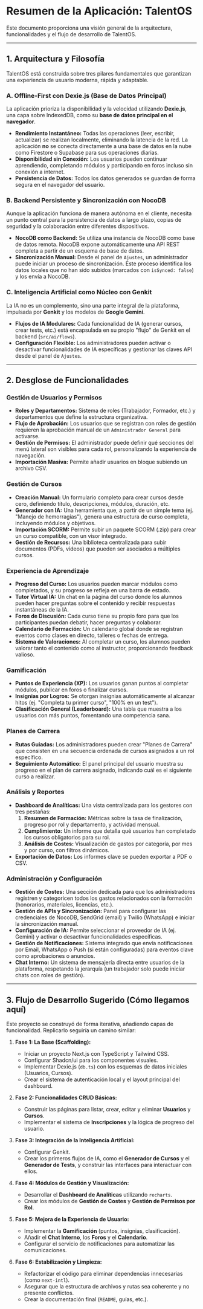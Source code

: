 # Resumen de la Aplicación: TalentOS

Este documento proporciona una visión general de la arquitectura, funcionalidades y el flujo de desarrollo de TalentOS.

---

## 1. Arquitectura y Filosofía

TalentOS está construida sobre tres pilares fundamentales que garantizan una experiencia de usuario moderna, rápida y adaptable.

### A. Offline-First con Dexie.js (Base de Datos Principal)

La aplicación prioriza la disponibilidad y la velocidad utilizando **Dexie.js**, una capa sobre IndexedDB, como su **base de datos principal en el navegador**.

-   **Rendimiento Instantáneo:** Todas las operaciones (leer, escribir, actualizar) se realizan localmente, eliminando la latencia de la red. La aplicación **no** se conecta directamente a una base de datos en la nube como Firestore o Supabase para sus operaciones diarias.
-   **Disponibilidad sin Conexión:** Los usuarios pueden continuar aprendiendo, completando módulos y participando en foros incluso sin conexión a internet.
-   **Persistencia de Datos:** Todos los datos generados se guardan de forma segura en el navegador del usuario.

### B. Backend Persistente y Sincronización con NocoDB

Aunque la aplicación funciona de manera autónoma en el cliente, necesita un punto central para la persistencia de datos a largo plazo, copias de seguridad y la colaboración entre diferentes dispositivos.

-   **NocoDB como Backend:** Se utiliza una instancia de NocoDB como base de datos remota. NocoDB expone automáticamente una API REST completa a partir de un esquema de base de datos.
-   **Sincronización Manual:** Desde el panel de `Ajustes`, un administrador puede iniciar un proceso de sincronización. Este proceso identifica los datos locales que no han sido subidos (marcados con `isSynced: false`) y los envía a NocoDB.

### C. Inteligencia Artificial como Núcleo con Genkit

La IA no es un complemento, sino una parte integral de la plataforma, impulsada por **Genkit** y los modelos de **Google Gemini**.

-   **Flujos de IA Modulares:** Cada funcionalidad de IA (generar cursos, crear tests, etc.) está encapsulada en su propio "flujo" de Genkit en el backend (`src/ai/flows`).
-   **Configuración Flexible:** Los administradores pueden activar o desactivar funcionalidades de IA específicas y gestionar las claves API desde el panel de `Ajustes`.

---

## 2. Desglose de Funcionalidades

### Gestión de Usuarios y Permisos
-   **Roles y Departamentos:** Sistema de roles (Trabajador, Formador, etc.) y departamentos que define la estructura organizativa.
-   **Flujo de Aprobación:** Los usuarios que se registran con roles de gestión requieren la aprobación manual de un `Administrador General` para activarse.
-   **Gestión de Permisos:** El administrador puede definir qué secciones del menú lateral son visibles para cada rol, personalizando la experiencia de navegación.
-   **Importación Masiva:** Permite añadir usuarios en bloque subiendo un archivo CSV.

### Gestión de Cursos
-   **Creación Manual:** Un formulario completo para crear cursos desde cero, definiendo título, descripciones, módulos, duración, etc.
-   **Generador con IA:** Una herramienta que, a partir de un simple tema (ej. "Manejo de hemorragias"), genera una estructura de curso completa, incluyendo módulos y objetivos.
-   **Importación SCORM:** Permite subir un paquete SCORM (.zip) para crear un curso compatible, con un visor integrado.
-   **Gestión de Recursos:** Una biblioteca centralizada para subir documentos (PDFs, vídeos) que pueden ser asociados a múltiples cursos.

### Experiencia de Aprendizaje
-   **Progreso del Curso:** Los usuarios pueden marcar módulos como completados, y su progreso se refleja en una barra de estado.
-   **Tutor Virtual IA:** Un chat en la página del curso donde los alumnos pueden hacer preguntas sobre el contenido y recibir respuestas instantáneas de la IA.
-   **Foros de Discusión:** Cada curso tiene su propio foro para que los participantes puedan debatir, hacer preguntas y colaborar.
-   **Calendario de Formación:** Un calendario global donde se registran eventos como clases en directo, talleres o fechas de entrega.
-   **Sistema de Valoraciones:** Al completar un curso, los alumnos pueden valorar tanto el contenido como al instructor, proporcionando feedback valioso.

### Gamificación
-   **Puntos de Experiencia (XP):** Los usuarios ganan puntos al completar módulos, publicar en foros o finalizar cursos.
-   **Insignias por Logros:** Se otorgan insignias automáticamente al alcanzar hitos (ej. "Completa tu primer curso", "100% en un test").
-   **Clasificación General (Leaderboard):** Una tabla que muestra a los usuarios con más puntos, fomentando una competencia sana.

### Planes de Carrera
-   **Rutas Guiadas:** Los administradores pueden crear "Planes de Carrera" que consisten en una secuencia ordenada de cursos asignados a un rol específico.
-   **Seguimiento Automático:** El panel principal del usuario muestra su progreso en el plan de carrera asignado, indicando cuál es el siguiente curso a realizar.

### Análisis y Reportes
-   **Dashboard de Analíticas:** Una vista centralizada para los gestores con tres pestañas:
    1.  **Resumen de Formación:** Métricas sobre la tasa de finalización, progreso por rol y departamento, y actividad mensual.
    2.  **Cumplimiento:** Un informe que detalla qué usuarios han completado los cursos obligatorios para su rol.
    3.  **Análisis de Costes:** Visualización de gastos por categoría, por mes y por curso, con filtros dinámicos.
-   **Exportación de Datos:** Los informes clave se pueden exportar a PDF o CSV.

### Administración y Configuración
-   **Gestión de Costes:** Una sección dedicada para que los administradores registren y categoricen todos los gastos relacionados con la formación (honorarios, materiales, licencias, etc.).
-   **Gestión de APIs y Sincronización:** Panel para configurar las credenciales de NocoDB, SendGrid (email) y Twilio (WhatsApp) e iniciar la sincronización manual.
-   **Configuración de IA:** Permite seleccionar el proveedor de IA (ej. Gemini) y activar o desactivar funcionalidades específicas.
-   **Gestión de Notificaciones:** Sistema integrado que envía notificaciones por Email, WhatsApp o Push (si están configuradas) para eventos clave como aprobaciones o anuncios.
-   **Chat Interno:** Un sistema de mensajería directa entre usuarios de la plataforma, respetando la jerarquía (un trabajador solo puede iniciar chats con roles de gestión).

---

## 3. Flujo de Desarrollo Sugerido (Cómo llegamos aquí)

Este proyecto se construyó de forma iterativa, añadiendo capas de funcionalidad. Replicarlo seguiría un camino similar:

1.  **Fase 1: La Base (Scaffolding):**
    -   Iniciar un proyecto Next.js con TypeScript y Tailwind CSS.
    -   Configurar Shadcn/ui para los componentes visuales.
    -   Implementar Dexie.js (`db.ts`) con los esquemas de datos iniciales (Usuarios, Cursos).
    -   Crear el sistema de autenticación local y el layout principal del dashboard.

2.  **Fase 2: Funcionalidades CRUD Básicas:**
    -   Construir las páginas para listar, crear, editar y eliminar **Usuarios** y **Cursos**.
    -   Implementar el sistema de **Inscripciones** y la lógica de progreso del usuario.

3.  **Fase 3: Integración de la Inteligencia Artificial:**
    -   Configurar Genkit.
    -   Crear los primeros flujos de IA, como el **Generador de Cursos** y el **Generador de Tests**, y construir las interfaces para interactuar con ellos.

4.  **Fase 4: Módulos de Gestión y Visualización:**
    -   Desarrollar el **Dashboard de Analíticas** utilizando `recharts`.
    -   Crear los módulos de **Gestión de Costes** y **Gestión de Permisos por Rol**.

5.  **Fase 5: Mejora de la Experiencia de Usuario:**
    -   Implementar la **Gamificación** (puntos, insignias, clasificación).
    -   Añadir el **Chat Interno**, los **Foros** y el **Calendario**.
    -   Configurar el servicio de notificaciones para automatizar las comunicaciones.

6.  **Fase 6: Estabilización y Limpieza:**
    -   Refactorizar el código para eliminar dependencias innecesarias (como `next-intl`).
    -   Asegurar que la estructura de archivos y rutas sea coherente y no presente conflictos.
    -   Crear la documentación final (`README`, guías, etc.).
